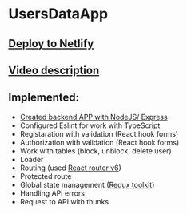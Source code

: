 # UsersDataApp

## [Deploy to Netlify](https://user-app-management-andkurt.netlify.app/)

## [Video description](https://www.youtube.com/watch?v=JWX5R8xmM1M)

## Implemented:

- [Created backend APP with NodeJS/ Express](https://github.com/AndKurt/UsersDataAppServer)
- Configured Eslint for work with TypeScript
- Registaration with validation (React hook forms)
- Authorization with validation (React hook forms)
- Work with tables (block, unblock, delete user)
- Loader
- Routing (used [React router v6](https://reactrouter.com/))
- Protected route
- Global state management ([Redux toolkit](https://redux-toolkit.js.org/))
- Handling API errors
- Request to API with thunks
